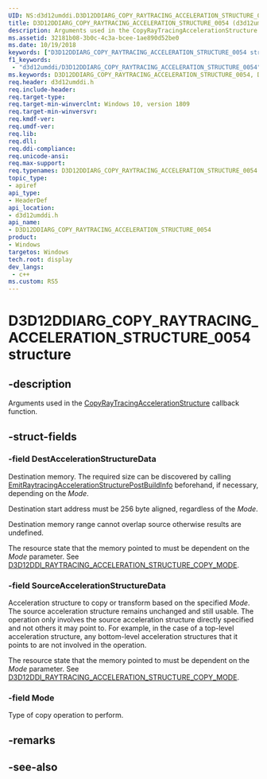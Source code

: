 ```yaml
---
UID: NS:d3d12umddi.D3D12DDIARG_COPY_RAYTRACING_ACCELERATION_STRUCTURE_0054
title: D3D12DDIARG_COPY_RAYTRACING_ACCELERATION_STRUCTURE_0054 (d3d12umddi.h)
description: Arguments used in the CopyRayTracingAccelerationStructure callback function.
ms.assetid: 32181b08-3b0c-4c3a-bcee-1ae890d52be0
ms.date: 10/19/2018
keywords: ["D3D12DDIARG_COPY_RAYTRACING_ACCELERATION_STRUCTURE_0054 structure"]
f1_keywords:
 - "d3d12umddi/D3D12DDIARG_COPY_RAYTRACING_ACCELERATION_STRUCTURE_0054"
ms.keywords: D3D12DDIARG_COPY_RAYTRACING_ACCELERATION_STRUCTURE_0054, D3D12DDIARG_COPY_RAYTRACING_ACCELERATION_STRUCTURE_0054, 
req.header: d3d12umddi.h
req.include-header:
req.target-type:
req.target-min-winverclnt: Windows 10, version 1809
req.target-min-winversvr:
req.kmdf-ver:
req.umdf-ver:
req.lib:
req.dll:
req.ddi-compliance:
req.unicode-ansi:
req.max-support:
req.typenames: D3D12DDIARG_COPY_RAYTRACING_ACCELERATION_STRUCTURE_0054
topic_type: 
- apiref
api_type: 
- HeaderDef
api_location: 
- d3d12umddi.h
api_name: 
- D3D12DDIARG_COPY_RAYTRACING_ACCELERATION_STRUCTURE_0054
product:
- Windows
targetos: Windows
tech.root: display
dev_langs:
 - c++
ms.custom: RS5
---
```


# D3D12DDIARG_COPY_RAYTRACING_ACCELERATION_STRUCTURE_0054 structure

## -description

Arguments used in the [CopyRayTracingAccelerationStructure](nc-d3d12umddi-pfnd3d12ddi_copy_raytracing_acceleration_structure_0054.md) callback function.

## -struct-fields

### -field DestAccelerationStructureData

Destination memory. The required size can be discovered by calling [EmitRaytracingAccelerationStructurePostBuildInfo](nc-d3d12umddi-pfnd3d12ddi_emit_raytracing_acceleration_structure_postbuild_info_0054.md) beforehand, if necessary, depending on the *Mode*.  

Destination start address must be 256 byte aligned, regardless of the *Mode*.

Destination memory range cannot overlap source otherwise results are undefined.  

The resource state that the memory pointed to must be dependent on the *Mode* parameter. See [D3D12DDI_RAYTRACING_ACCELERATION_STRUCTURE_COPY_MODE](ne-d3d12umddi-d3d12ddi_raytracing_acceleration_structure_copy_mode.md).

### -field SourceAccelerationStructureData

Acceleration structure to copy or transform based on the specified *Mode*. The source acceleration structure remains unchanged and still usable. The operation only involves the source acceleration structure directly specified and not others it may point to. For example, in the case of a top-level acceleration structure, any bottom-level acceleration structures that it points to are not involved in the operation.

The resource state that the memory pointed to must be dependent on the *Mode* parameter. See [D3D12DDI_RAYTRACING_ACCELERATION_STRUCTURE_COPY_MODE](ne-d3d12umddi-d3d12ddi_raytracing_acceleration_structure_copy_mode.md).

### -field Mode
 
Type of copy operation to perform.

## -remarks

## -see-also
